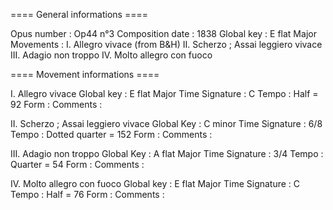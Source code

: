 ==== General informations ====

Opus number      : Op44 n°3
Composition date : 1838
Global key       : E flat Major
Movements        : I. Allegro vivace
(from B&H)         II. Scherzo ; Assai leggiero vivace
                   III. Adagio non troppo
                   IV. Molto allegro con fuoco


==== Movement informations ====

I. Allegro vivace
Global key     : E flat Major
Time Signature : C
Tempo          : Half = 92 
Form           :
Comments       :

II. Scherzo ; Assai leggiero vivace
Global Key     : C minor
Time Signature : 6/8
Tempo          : Dotted quarter = 152
Form           :
Comments       :

III. Adagio non troppo
Global Key     : A flat Major
Time Signature : 3/4
Tempo          : Quarter = 54
Form           :
Comments       :

IV. Molto allegro con fuoco
Global key     : E flat Major
Time Signature : C
Tempo          : Half = 76
Form           :
Comments       :
